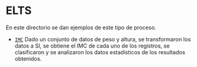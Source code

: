 # ELTS
En este directorio se dan ejemplos de este tipo de proceso.
* [`IMC`](IMC.ipynb) Dado un conjunto de datos de peso y altura, se transformaron los datos a SI, se obtiene el IMC de cada uno de los registros, se clasificaron y se analizaron los datos estadísticos de los resultados obtenidos.